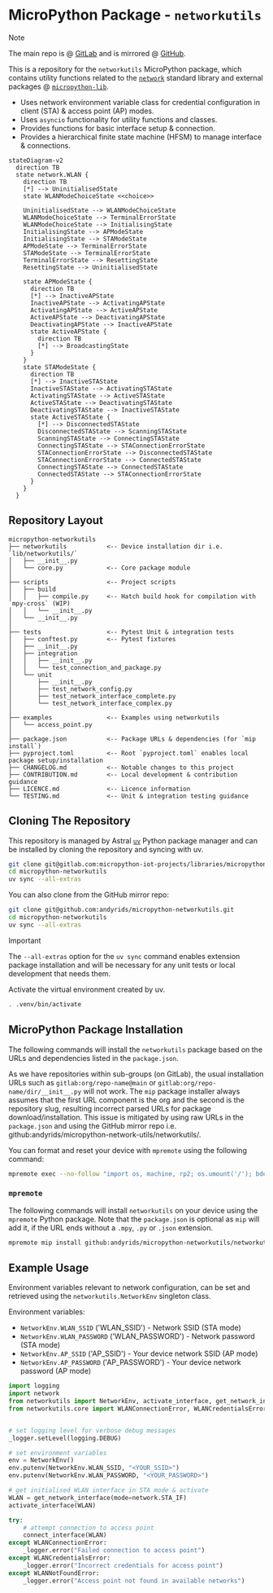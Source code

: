 # MicroPython Package - `networkutils`

> [!NOTE]
> The main repo is @ [GitLab](https://gitlab.com/micropython-iot-projects/libraries/micropython-networkutils) and is mirrored @ [GitHub](https://github.com/andyrids/micropython-networkutils).

This is a repository for the `networkutils` MicroPython package, which contains utility functions related to the [`network`](https://docs.micropython.org/en/latest/library/network.html#module-network) standard library and external packages @ [`micropython-lib`](https://github.com/micropython/micropython-lib).

* Uses network environment variable class for credential configuration in client (STA) & access point (AP) modes.
* Uses `asyncio` functionality for utility functions and classes.
* Provides functions for basic interface setup & connection.
* Provides a hierarchical finite state machine (HFSM) to manage interface & connections.

```mermaid
stateDiagram-v2
  direction TB
  state network.WLAN {
    direction TB
    [*] --> UninitialisedState
    state WLANModeChoiceState <<choice>>

    UninitialisedState --> WLANModeChoiceState
    WLANModeChoiceState --> TerminalErrorState
    WLANModeChoiceState --> InitialisingState
    InitialisingState --> APModeState
    InitialisingState --> STAModeState
    APModeState --> TerminalErrorState
    STAModeState --> TerminalErrorState
    TerminalErrorState --> ResettingState
    ResettingState --> UninitialisedState

    state APModeState {
      direction TB
      [*] --> InactiveAPState
      InactiveAPState --> ActivatingAPState
      ActivatingAPState --> ActiveAPState
      ActiveAPState --> DeactivatingAPState
      DeactivatingAPState --> InactiveAPState
      state ActiveAPState {
        direction TB
        [*] --> BroadcastingState
      }
    }
    state STAModeState {
      direction TB
      [*] --> InactiveSTAState
      InactiveSTAState --> ActivatingSTAState
      ActivatingSTAState --> ActiveSTAState
      ActiveSTAState --> DeactivatingSTAState
      DeactivatingSTAState --> InactiveSTAState
      state ActiveSTAState {
        [*] --> DisconnectedSTAState
        DisconnectedSTAState --> ScanningSTAState
        ScanningSTAState --> ConnectingSTAState
        ConnectingSTAState --> STAConnectionErrorState
        STAConnectionErrorState --> DisconnectedSTAState
        STAConnectionErrorState --> ConnectedSTAState
        ConnectingSTAState --> ConnectedSTAState
        ConnectedSTAState --> STAConnectionErrorState
      }
    }
  }
```

## Repository Layout

```text
micropython-networkutils
├── networkutils           <-- Device installation dir i.e. `lib/networkutils/`
│   ├── __init__.py 
│   └── core.py            <-- Core package module
│
├── scripts                <-- Project scripts
│   ├── build
│   │   ├── compile.py     <-- Hatch build hook for compilation with `mpy-cross` (WIP)
│   │   └── __init__.py
│   └── __init__.py
│
├── tests                  <-- Pytest Unit & integration tests
│   ├── conftest.py        <-- Pytest fixtures
│   ├── __init__.py
│   ├── integration
│   │   ├── __init__.py
│   │   └── test_connection_and_package.py
│   └── unit
│       ├── __init__.py
│       ├── test_network_config.py
│       ├── test_network_interface_complete.py
│       └── test_network_interface_complex.py
│       
├── examples               <-- Examples using networkutils
│   └── access_point.py
│
├── package.json           <-- Package URLs & dependencies (for `mip install`)
├── pyproject.toml         <-- Root `pyproject.toml` enables local package setup/installation
├── CHANGELOG.md           <-- Notable changes to this project
├── CONTRIBUTION.md        <-- Local development & contribution guidance
├── LICENCE.md             <-- Licence information
└── TESTING.md             <-- Unit & integration testing guidance
```

## Cloning The Repository

This repository is managed by Astral [`uv`](https://docs.astral.sh/uv/) Python package manager and can be installed by cloning the repository and syncing with uv.

```sh
git clone git@gitlab.com:micropython-iot-projects/libraries/micropython-networkutils.git
cd micropython-networkutils
uv sync --all-extras
```

You can also clone from the GitHub mirror repo:

```sh
git clone git@github.com:andyrids/micropython-networkutils.git
cd micropython-networkutils
uv sync --all-extras
```

> [!IMPORTANT]
> The `--all-extras` option for the `uv sync` command enables extension package installation and will be necessary for any unit tests or local development that needs them.

Activate the virtual environment created by uv.

```sh
. .venv/bin/activate
```

## MicroPython Package Installation

The following commands will install the `networkutils` package based on the URLs and dependencies listed in the `package.json`.

As we have repositories within sub-groups (on GitLab), the usual installation URLs such as `gitlab:org/repo-name@main` or `gitlab:org/repo-name/dir/__init__.py` will not work. The `mip` package installer always assumes that the first URL component is the org and the second is the repository slug, resulting incorrect parsed URLs for package download/installation. This issue is mitigated by using raw URLs in the `package.json` and using the GitHub mirror repo i.e. github:andyrids/micropython-network-utils/networkutils/.

You can format and reset your device with `mpremote` using the following command:

```sh
mpremote exec --no-follow "import os, machine, rp2; os.umount('/'); bdev = rp2.Flash(); os.VfsLfs2.mkfs(bdev, progsize=256); vfs = os.VfsLfs2(bdev, progsize=256); os.mount(vfs, '/'); machine.reset()"
```

### `mpremote`

The following commands will install `networkutils` on your device using the `mpremote` Python package. Note that the `package.json` is optional as `mip` will add it, if the URL ends without a `.mpy`, `.py` or `.json` extension.

```sh
mpremote mip install github:andyrids/micropython-networkutils/networkutils
```

## Example Usage

Environment variables relevant to network configuration, can be set and retrieved using the `networkutils.NetworkEnv` singleton class.

Environment variables:

* `NetworkEnv.WLAN_SSID` ('WLAN_SSID') - Network SSID (STA mode)
* `NetworkEnv.WLAN_PASSWORD` ('WLAN_PASSWORD') - Network password (STA mode)
* `NetworkEnv.AP_SSID` ('AP_SSID') - Your device network SSID (AP mode)
* `NetworkEnv.AP_PASSWORD` ('AP_PASSWORD') - Your device network password (AP mode)

```python
import logging
import network
from networkutils import NetworkEnv, activate_interface, get_network_interface, _logger
from networkutils.core import WLANConnectionError, WLANCredentialsError, WLANNotFoundError


# set logging level for verbose debug messages
_logger.setLevel(logging.DEBUG)

# set environment variables
env = NetworkEnv()
env.putenv(NetworkEnv.WLAN_SSID, "<YOUR_SSID>")
env.putenv(NetworkEnv.WLAN_PASSWORD, "<YOUR_PASSWORD>")

# get initialised WLAN interface in STA mode & activate
WLAN = get_network_interface(mode=network.STA_IF)
activate_interface(WLAN)

try:
    # attempt connection to access point
    connect_interface(WLAN)
except WLANConnectionError:
    _logger.error("Failed connection to access point")
except WLANCredentialsError:
    _logger.error("Incorrect credentials for access point")
except WLANNotFoundError:
    _logger.error("Access point not found in available networks")
```
